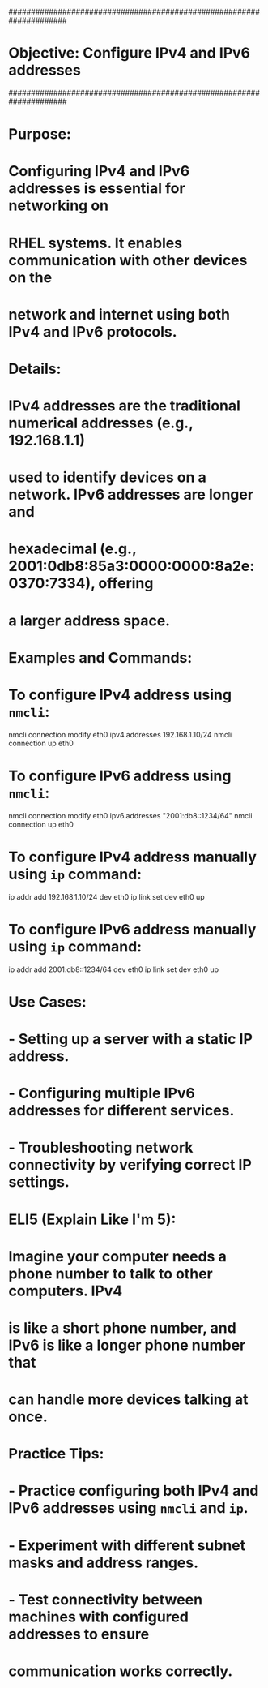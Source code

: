 #####################################################################
# Objective: Configure IPv4 and IPv6 addresses
#####################################################################

# Purpose:
#   Configuring IPv4 and IPv6 addresses is essential for networking on
#   RHEL systems. It enables communication with other devices on the
#   network and internet using both IPv4 and IPv6 protocols.

# Details:
#   IPv4 addresses are the traditional numerical addresses (e.g., 192.168.1.1)
#   used to identify devices on a network. IPv6 addresses are longer and
#   hexadecimal (e.g., 2001:0db8:85a3:0000:0000:8a2e:0370:7334), offering
#   a larger address space.

# Examples and Commands:
#   To configure IPv4 address using `nmcli`:
nmcli connection modify eth0 ipv4.addresses 192.168.1.10/24
nmcli connection up eth0

#   To configure IPv6 address using `nmcli`:
nmcli connection modify eth0 ipv6.addresses "2001:db8::1234/64"
nmcli connection up eth0

#   To configure IPv4 address manually using `ip` command:
ip addr add 192.168.1.10/24 dev eth0
ip link set dev eth0 up

#   To configure IPv6 address manually using `ip` command:
ip addr add 2001:db8::1234/64 dev eth0
ip link set dev eth0 up

# Use Cases:
#   - Setting up a server with a static IP address.
#   - Configuring multiple IPv6 addresses for different services.
#   - Troubleshooting network connectivity by verifying correct IP settings.

# ELI5 (Explain Like I'm 5):
#   Imagine your computer needs a phone number to talk to other computers. IPv4
#   is like a short phone number, and IPv6 is like a longer phone number that
#   can handle more devices talking at once.

# Practice Tips:
#   - Practice configuring both IPv4 and IPv6 addresses using `nmcli` and `ip`.
#   - Experiment with different subnet masks and address ranges.
#   - Test connectivity between machines with configured addresses to ensure
#     communication works correctly.



